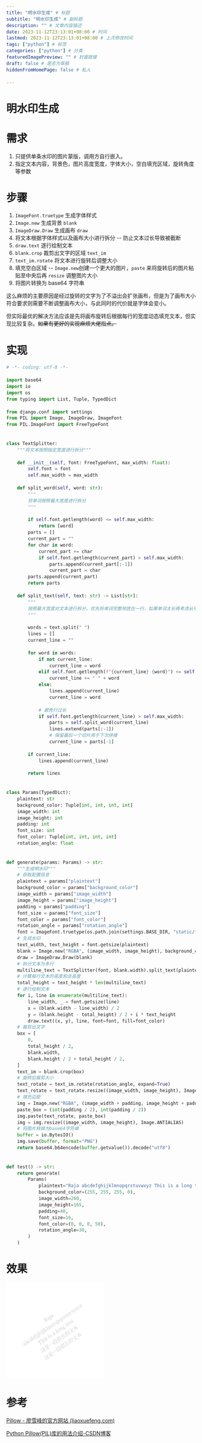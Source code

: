 ```yaml
---
title: "明水印生成" # 标题
subtitle: "明水印生成" # 副标题
description: "" # 文章内容描述
date: 2023-11-12T23:13:01+08:00 # 时间
lastmod: 2023-11-12T23:13:01+08:00 # 上次修改时间
tags: ["python"] # 标签
categories: ["python"] # 分类
featuredImagePreview: "" # 封面链接
draft: false # 是否为草稿
hiddenFromHomePage: false # 私人

---
```


<!--more-->

# 明水印生成

# 需求

1. 只提供单条水印的图片蒙版，调用方自行嵌入。
2. 指定文本内容，背景色，图片高度宽度，字体大小，空白填充区域，旋转角度等参数

# 步骤

1. `ImageFont.truetype` ​生成字体样式
2. `Image.new` ​生成背景​ `blank`​
3. `ImageDraw.Draw` ​生成画布​ `draw`​
4. 将文本根据字体样式以及画布大小进行拆分 -- 防止文本过长导致被截断
5. `draw.text` ​逐行绘制文本
6. `blank.crop` ​裁剪出文字的区域​ `text_im`​
7. `text_im.rotate` ​将文本进行旋转后调整大小
8. 填充空白区域 -- `Image.new` ​创建一个更大的图片，`paste` ​来将旋转后的图片粘贴至中央后再 `resize` ​调整图片大小
9. 将图片转换为 base64 字符串

这么麻烦的主要原因是经过旋转的文字为了不溢出会扩张画布，但是为了画布大小符合要求则需要不断调整画布大小，与此同时的代价就是字体会变小。

但实际最优的解决方法应该是先将画布旋转后根据每行的宽度动态填充文本，但实现比较复杂。~~如果有更好的实现麻烦大佬指点。~~

# 实现

```python
# -*- coding: utf-8 -*-

import base64
import io
import os
from typing import List, Tuple, TypedDict

from django.conf import settings
from PIL import Image, ImageDraw, ImageFont
from PIL.ImageFont import FreeTypeFont


class TextSplitter:
    """将文本按照指定宽度进行拆分"""

    def __init__(self, font: FreeTypeFont, max_width: float):
        self.font = font
        self.max_width = max_width

    def split_word(self, word: str):
        """
        将单词按照最大宽度进行拆分
        """

        if self.font.getlength(word) <= self.max_width:
            return [word]
        parts = []
        current_part = ""
        for char in word:
            current_part += char
            if self.font.getlength(current_part) > self.max_width:
                parts.append(current_part[:-1])
                current_part = char
        parts.append(current_part)
        return parts

    def split_text(self, text: str) -> List[str]:
        """
        按照最大宽度对文本进行拆分，优先将单词完整地放在一行，如果单词太长再考虑从中间切开
        """

        words = text.split(" ")
        lines = []
        current_line = ""

        for word in words:
            if not current_line:
                current_line = word
            elif self.font.getlength(f"{current_line} {word}") <= self.max_width:
                current_line += " " + word
            else:
                lines.append(current_line)
                current_line = word

            # 避免行过长
            if self.font.getlength(current_line) > self.max_width:
                parts = self.split_word(current_line)
                lines.extend(parts[:-1])
                # 保留最后一个切片用于下次拼接
                current_line = parts[-1]

        if current_line:
            lines.append(current_line)

        return lines


class Params(TypedDict):
    plaintext: str
    background_color: Tuple[int, int, int, int]
    image_width: int
    image_height: int
    padding: int
    font_size: int
    font_color: Tuple[int, int, int, int]
    rotation_angle: float


def generate(params: Params) -> str:
    """生成明水印"""
    # 获取配置信息
    plaintext = params["plaintext"]
    background_color = params["background_color"]
    image_width = params["image_width"]
    image_height = params["image_height"]
    padding = params["padding"]
    font_size = params["font_size"]
    font_color = params["font_color"]
    rotation_angle = params["rotation_angle"]
    font = ImageFont.truetype(os.path.join(settings.BASE_DIR, "static/font/SourceHanSerifCN-Regular.ttf"), font_size)
    # 生成水印
    text_width, text_height = font.getsize(plaintext)
    blank = Image.new("RGBA", (image_width, image_height), background_color)
    draw = ImageDraw.Draw(blank)
    # 拆分文本为多行
    multiline_text = TextSplitter(font, blank.width).split_text(plaintext)
    # 计算每行文本的高度和总高度
    total_height = text_height * len(multiline_text)
    # 逐行绘制文本
    for i, line in enumerate(multiline_text):
        line_width, _ = font.getsize(line)
        x = (blank.width - line_width) / 2
        y = (blank.height - total_height) / 2 + i * text_height
        draw.text((x, y), line, font=font, fill=font_color)
    # 裁剪出文字
    box = [
        0,
        total_height / 2,
        blank.width,
        blank.height / 2 + total_height / 2,
    ]
    text_im = blank.crop(box)
    # 旋转后裁剪大小
    text_rotate = text_im.rotate(rotation_angle, expand=True)
    text_rotate = text_rotate.resize((image_width, image_height), Image.ANTIALIAS)
    # 填充边距
    img = Image.new("RGBA", (image_width + padding, image_height + padding), background_color)
    paste_box = (int(padding / 2), int(padding / 2))
    img.paste(text_rotate, paste_box)
    img = img.resize((image_width, image_height), Image.ANTIALIAS)
    # 将图片转换为base64字符串
    buffer = io.BytesIO()
    img.save(buffer, format="PNG")
    return base64.b64encode(buffer.getvalue()).decode("utf8")


def test() -> str:
    return generate(
        Params(
            plaintext="Raja abcdefghijklmnopqrstuvwxyz This is a long text 这是一段很长的文本 这是一段很长的文本",
            background_color=(255, 255, 255, 0),
            image_width=260,
            image_height=165,
            padding=40,
            font_size=16,
            font_color=(0, 0, 0, 50),
            rotation_angle=30,
        )
    )
```

# 效果

![下载](https://raw.githubusercontent.com/0RAJA/img/main/20231112232121-897-%E4%B8%8B%E8%BD%BD-20231112225748-9fd6lfc.jpg)​

# 参考

[Pillow - 廖雪峰的官方网站 (liaoxuefeng.com)](https://www.liaoxuefeng.com/wiki/1016959663602400/1017785454949568)

[Python Pillow(PIL)库的用法介绍-CSDN博客](https://blog.csdn.net/weixin_43790276/article/details/108478270)
